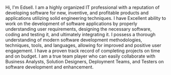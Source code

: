 Hi, I'm Edsell. I am a highly organized IT professional with a reputation of developing software for new, inventive, and profitable 
products and applications utilizing solid engineering techniques. I have Excellent ability to work on the development of
software applications by properly understanding user requirements, designing the necessary software, coding and testing it, and 
ultimately integrating it. I possess a thorough understanding of modern software development methodologies, techniques, tools, and 
languages, allowing for improved and positive user engagement. I have a proven track record of completing projects on  time and on budget. 
I am a true team player who can easily collaborate with Business Analysts, Solution Designers, Deployment Teams, and Testers on
software development and enhancement.
